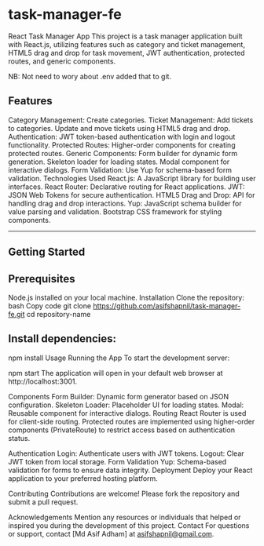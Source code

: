 # task-manager-fe

React Task Manager App
This project is a task manager application built with React.js, utilizing features such as category and ticket management, HTML5 drag and drop for task movement, JWT authentication, protected routes, and generic components.

NB: Not need to wory about .env added that to git. 

Features
----------------------------------------------------------------------------------------------
Category Management:
Create categories.
Ticket Management:
Add tickets to categories.
Update and move tickets using HTML5 drag and drop.
Authentication:
JWT token-based authentication with login and logout functionality.
Protected Routes:
Higher-order components for creating protected routes.
Generic Components:
Form builder for dynamic form generation.
Skeleton loader for loading states.
Modal component for interactive dialogs.
Form Validation:
Use Yup for schema-based form validation.
Technologies Used
React.js: A JavaScript library for building user interfaces.
React Router: Declarative routing for React applications.
JWT: JSON Web Tokens for secure authentication.
HTML5 Drag and Drop: API for handling drag and drop interactions.
Yup: JavaScript schema builder for value parsing and validation.
Bootstrap CSS framework for styling components.

------------------------------------------------------------------------------------
Getting Started
------------------------------------------------------------------------------------

Prerequisites
-----------------------------------------------------------------------------------------
Node.js installed on your local machine.
Installation
Clone the repository:
bash
Copy code
git clone https://github.com/asifshapnil/task-manager-fe.git
cd repository-name

Install dependencies:
----------------------------------------------------------------------------------------------
npm install
Usage
Running the App
To start the development server:

npm start
The application will open in your default web browser at http://localhost:3001.


Components
Form Builder: Dynamic form generator based on JSON configuration.
Skeleton Loader: Placeholder UI for loading states.
Modal: Reusable component for interactive dialogs.
Routing
React Router is used for client-side routing. Protected routes are implemented using higher-order components (PrivateRoute) to restrict access based on authentication status.

Authentication
Login: Authenticate users with JWT tokens.
Logout: Clear JWT token from local storage.
Form Validation
Yup: Schema-based validation for forms to ensure data integrity.
Deployment
Deploy your React application to your preferred hosting platform.

Contributing
Contributions are welcome! Please fork the repository and submit a pull request.


Acknowledgements
Mention any resources or individuals that helped or inspired you during the development of this project.
Contact
For questions or support, contact [Md Asif Adham] at asifshapnil@gmail.com.